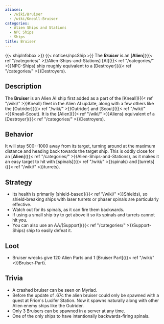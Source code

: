 ```yaml
---
aliases:
  - /wiki/Bruiser
  - /wiki/Kneall-Bruiser
categories:
  - Alien Ships and Stations
  - NPC Ships
  - Ships
title: Bruiser
---
```


{{< shipInfobox >}} {{< notices/npcShip >}} The **_Bruiser_** is an [**Alien**]({{< ref "/categories/" >}}Alien-Ships-and-Stations) [AI]({{< ref "/categories/" >}}NPC-Ships) ship roughly equivalent to a [Destroyer]({{< ref "/categories/" >}}Destroyers).

## Description

The **Bruiser** is an Alien AI ship first added as a part of the [Kneall]({{< ref "/wiki/" >}}Kneall) fleet in the Alien AI update, along with a few others like the [Outrider]({{< ref "/wiki/" >}}Outrider) and [Scout]({{< ref "/wiki/" >}}Kneall-Scout). It is the [Alien]({{< ref "/wiki/" >}}Aliens) equivalent of a [Destroyer]({{< ref "/categories/" >}}Destroyers).

## Behavior

It will stay 500--1000 away from its target, turning around at the maximum distance and heading back towards the target ship. This is oddly close for an [**Alien**]({{< ref "/categories/" >}}Alien-Ships-and-Stations), as it makes it an easy target to hit with [spinals]({{< ref "/wiki/" >}}spinals) and [turrets]({{< ref "/wiki/" >}}turrets).

## Strategy

- Its health is primarily [shield-based]({{< ref "/wiki/" >}}Shields), so shield-breaking ships with laser turrets or phaser spinals are particularly effective.
- Watch out for its spinals, as it can fire them backwards.
- If using a small ship try to get above it so its spinals and turrets cannot hit you.
- You can also use an AA/[Support]({{< ref "/categories/" >}}Support-Ships) ship to easily defeat it.

## Loot

- Bruiser wrecks give 120 Alien Parts and 1 [Bruiser Part]({{< ref "/wiki/" >}}Bruiser-Part).

## Trivia

- A crashed bruiser can be seen on Myriad.
- Before the update of .67c the alien bruiser could only be spawned with a quest at Frion's Lucifer Station. Now it spawns naturally along with other Alien enemy ships like the Outrider.
- Only 3 Bruisers can be spawned in a server at any time.
- One of the only ships to have intentionally backwards-firing spinals.
